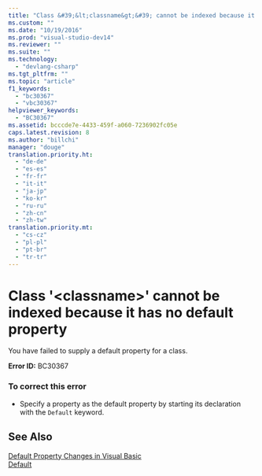 ```yaml
---
title: "Class &#39;&lt;classname&gt;&#39; cannot be indexed because it has no default property"
ms.custom: ""
ms.date: "10/19/2016"
ms.prod: "visual-studio-dev14"
ms.reviewer: ""
ms.suite: ""
ms.technology: 
  - "devlang-csharp"
ms.tgt_pltfrm: ""
ms.topic: "article"
f1_keywords: 
  - "bc30367"
  - "vbc30367"
helpviewer_keywords: 
  - "BC30367"
ms.assetid: bcccde7e-4433-459f-a060-7236902fc05e
caps.latest.revision: 8
ms.author: "billchi"
manager: "douge"
translation.priority.ht: 
  - "de-de"
  - "es-es"
  - "fr-fr"
  - "it-it"
  - "ja-jp"
  - "ko-kr"
  - "ru-ru"
  - "zh-cn"
  - "zh-tw"
translation.priority.mt: 
  - "cs-cz"
  - "pl-pl"
  - "pt-br"
  - "tr-tr"
---
```

# Class &#39;&lt;classname&gt;&#39; cannot be indexed because it has no default property
You have failed to supply a default property for a class.  
  
 **Error ID:** BC30367  
  
### To correct this error  
  
-   Specify a property as the default property by starting its declaration with the `Default` keyword.  
  
## See Also  
 [Default Property Changes in Visual Basic](http://msdn.microsoft.com/en-us/9b8cfad7-40ac-4b83-affb-1ff781755a4c)   
 [Default](../Topic/Default%20\(Visual%20Basic\).md)
